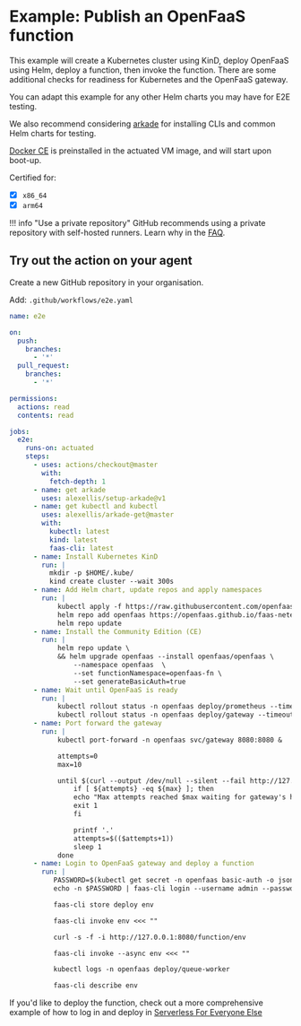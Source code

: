 # Example: Publish an OpenFaaS function

This example will create a Kubernetes cluster using KinD, deploy OpenFaaS using Helm, deploy a function, then invoke the function. There are some additional checks for readiness for Kubernetes and the OpenFaaS gateway.

You can adapt this example for any other Helm charts you may have for E2E testing.

We also recommend considering [arkade](https://arkade.dev) for installing CLIs and common Helm charts for testing.

[Docker CE](https://docker.io) is preinstalled in the actuated VM image, and will start upon boot-up.

Certified for:

- [x] `x86_64`
- [x] `arm64`

!!! info "Use a private repository"
    GitHub recommends using a private repository with self-hosted runners. Learn why in the [FAQ](/faq).

## Try out the action on your agent

Create a new GitHub repository in your organisation.

Add: `.github/workflows/e2e.yaml`

```yaml
name: e2e

on:
  push:
    branches:
      - '*'
  pull_request:
    branches:
      - '*'

permissions:
  actions: read
  contents: read

jobs:
  e2e:
    runs-on: actuated
    steps:
      - uses: actions/checkout@master
        with:
          fetch-depth: 1
      - name: get arkade
        uses: alexellis/setup-arkade@v1
      - name: get kubectl and kubectl
        uses: alexellis/arkade-get@master
        with:
          kubectl: latest
          kind: latest
          faas-cli: latest
      - name: Install Kubernetes KinD
        run: |
          mkdir -p $HOME/.kube/
          kind create cluster --wait 300s
      - name: Add Helm chart, update repos and apply namespaces
        run: |
            kubectl apply -f https://raw.githubusercontent.com/openfaas/faas-netes/master/namespaces.yml
            helm repo add openfaas https://openfaas.github.io/faas-netes/
            helm repo update
      - name: Install the Community Edition (CE)
        run: |
            helm repo update \
            && helm upgrade openfaas --install openfaas/openfaas \
                --namespace openfaas  \
                --set functionNamespace=openfaas-fn \
                --set generateBasicAuth=true
      - name: Wait until OpenFaaS is ready
        run: |
            kubectl rollout status -n openfaas deploy/prometheus --timeout 5m
            kubectl rollout status -n openfaas deploy/gateway --timeout 5m
      - name: Port forward the gateway
        run: |
            kubectl port-forward -n openfaas svc/gateway 8080:8080 &

            attempts=0
            max=10

            until $(curl --output /dev/null --silent --fail http://127.0.0.1:8080/healthz ); do
                if [ ${attempts} -eq ${max} ]; then
                echo "Max attempts reached $max waiting for gateway's health endpoint"
                exit 1
                fi

                printf '.'
                attempts=$(($attempts+1))
                sleep 1
            done
      - name: Login to OpenFaaS gateway and deploy a function
        run: |
           PASSWORD=$(kubectl get secret -n openfaas basic-auth -o jsonpath="{.data.basic-auth-password}" | base64 --decode; echo)
           echo -n $PASSWORD | faas-cli login --username admin --password-stdin 

           faas-cli store deploy env

           faas-cli invoke env <<< ""

           curl -s -f -i http://127.0.0.1:8080/function/env

           faas-cli invoke --async env <<< ""

           kubectl logs -n openfaas deploy/queue-worker

           faas-cli describe env
```

If you'd like to deploy the function, check out a more comprehensive example of how to log in and deploy in [Serverless For Everyone Else](https://store.openfaas.com/l/serverless-for-everyone-else)
